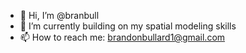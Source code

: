 - 👋 Hi, I’m @branbull
- 🌱 I’m currently building on my spatial modeling skills
- 📫 How to reach me: brandonbullard1@gmail.com

<!---
branbull/branbull is a ✨ special ✨ repository because its `README.md` (this file) appears on your GitHub profile.
You can click the Preview link to take a look at your changes.
--->
